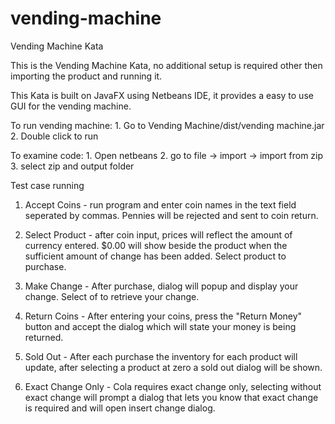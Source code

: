 # vending-machine
Vending Machine Kata 

This is the Vending Machine Kata, no additional setup is required other then importing the product and running it.

This Kata is built on JavaFX using Netbeans IDE, it provides a easy to use GUI for the vending machine.

To run vending machine: 
	1. Go to Vending Machine/dist/vending machine.jar
	2. Double click to run

To examine code:
	1. Open netbeans
	2. go to file -> import -> import from zip
	3. select zip and output folder

Test case running

1. Accept Coins - run program and enter coin names in the text field seperated by commas. Pennies will be rejected and sent to coin return. 
 
2. Select Product - after coin input, prices will reflect the amount of currency entered. $0.00 will show beside the product when the sufficient amount of change has been added. Select product to purchase.
	
3. Make Change - After purchase, dialog will popup and display your change. Select of to retrieve your change.

4. Return Coins - After entering your coins, press the "Return Money" button and accept the dialog which will state your money is being returned. 

5. Sold Out - After each purchase the inventory for each product will update, after selecting a product at zero a sold out dialog will be shown.
	
6. Exact Change Only - Cola requires exact change only, selecting without exact change will prompt a dialog that lets you know that exact change is required and will open insert change dialog.
